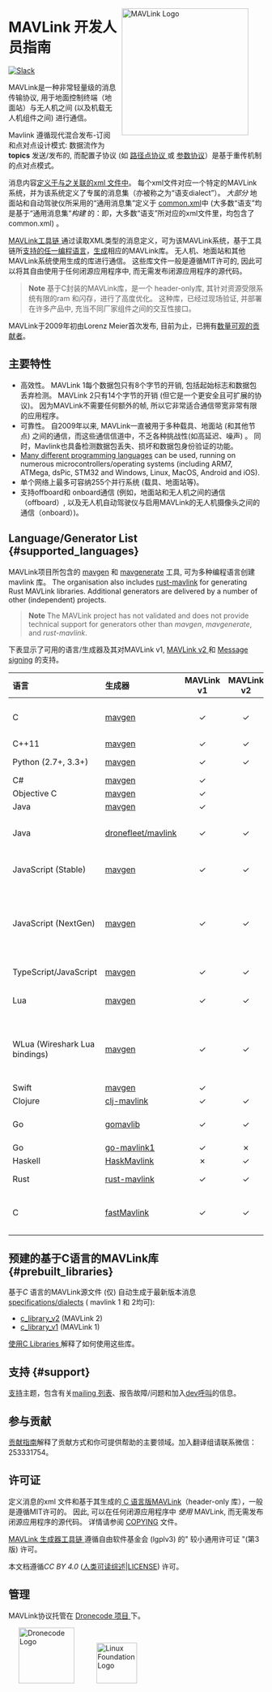 <span style="float:right; padding:10px; margin-right:20px;"><a href="https://github.com/mavlink/mavlink"><img src="../assets/site/logo_mavlink_small.png" title="MAVLink Logo" width="250px" /></a></span>

# MAVLink 开发人员指南

[![Slack](https://px4-slack.herokuapp.com/badge.svg)](http://slack.px4.io)

MAVLink是一种非常轻量级的消息传输协议, 用于地面控制终端（地面站）与无人机之间 (以及机载无人机组件之间) 进行通信。

Mavlink 遵循现代混合发布-订阅和点对点设计模式: 数据流作为 **topics** 发送/发布的, 而配置子协议 (如 [路径点协议 ](services/mission.md)或 [参数协议](services/parameter.md)）是基于重传机制的点对点模式。

消息内容[定义于与之关联的xml 文件中](messages/README.md)。 每个xml文件对应一个特定的MAVLink系统，并为该系统定义了专属的消息集（亦被称之为“语支dialect”）。 *大部分* 地面站和自动驾驶仪所采用的“通用消息集”定义于 [common.xml](messages/common.md)中 (大多数“语支”均是基于“通用消息集“*构建* 的：即，大多数“语支”所对应的xml文件里，均包含了common.xml) 。

[MAVLink工具链 ](https://github.com/mavlink/mavlink/) 通过读取XML类型的消息定义，可为该MAVLink系统，基于工具链所[支持的任一编程语言](#supported_languages)，[生成](getting_started/generate_libraries.md)相应的MAVLink库。 无人机、地面站和其他MAVLink系统使用生成的库进行通信。 这些库文件一般是遵循MIT许可的, 因此可以将其自由使用于任何闭源应用程序中, 而无需发布闭源应用程序的源代码。

> **Note** 基于C封装的MAVLink库，是一个 header-only库, 其针对资源受限系统有限的ram 和闪存，进行了高度优化。 这种库，已经过现场验证, 并部署在许多产品中, 充当不同厂家组件之间的交互性接口。

MAVLink于2009年初由Lorenz Meier首次发布, 目前为止，已拥有[数量可观的贡献者](https://github.com/mavlink/mavlink/graphs/contributors)。

## 主要特性

* 高效性。 MAVLink 1每个数据包只有8个字节的开销, 包括起始标志和数据包丢弃检测。 MAVLink 2只有14个字节的开销 (但它是一个更安全且可扩展的协议)。 因为MAVLink不需要任何额外的帧, 所以它非常适合通信带宽非常有限的应用程序。
* 可靠性。 自2009年以来, MAVLink一直被用于多种载具、地面站 (和其他节点) 之间的通信，而这些通信信道中，不乏各种挑战性(如高延迟、噪声) 。 同时，Mavlink也具备检测数据包丢失、损坏和数据包身份验证的功能。
* [Many different programming languages](#supported_languages) can be used, running on numerous microcontrollers/operating systems (including ARM7, ATMega, dsPic, STM32 and Windows, Linux, MacOS, Android and iOS).
* 单个网络上最多可容纳255个并行系统 (载具、地面站等)。
* 支持offboard和 onboard通信 (例如，地面站和无人机之间的通信（offboard）, 以及无人机自动驾驶仪与启用MAVLink的无人机摄像头之间的通信（onboard）)。

## Language/Generator List {#supported_languages}

MAVLink项目所包含的 [mavgen](getting_started/generate_libraries.md#mavgen) 和 [mavgenerate](getting_started/generate_libraries.md#mavgenerate) 工具, 可为多种编程语言创建 mavlink 库。 The organisation also includes [rust-mavlink](https://github.com/mavlink/rust-mavlink) for generating Rust MAVLink libraries. Additional generators are delivered by a number of other (independent) projects.

> **Note** The MAVLink project has not validated and does not provide technical support for generators other than *mavgen*, *mavgenerate*, and *rust-mavlink*.

下表显示了可用的语言/生成器及其对MAVLink v1, [ MAVLink v2 ](guide/mavlink_2.md) 和 [Message signing](guide/message_signing.md) 的支持。

| 语言                            | 生成器                                                         | MAVLink v1 | MAVLink v2 | Signing | 备注                                                                                                                                                                                                                                                                                                                                                                                                                 |
|:----------------------------- |:----------------------------------------------------------- |:----------:|:----------:|:------- | ------------------------------------------------------------------------------------------------------------------------------------------------------------------------------------------------------------------------------------------------------------------------------------------------------------------------------------------------------------------------------------------------------------------ |
| C                             | [mavgen](getting_started/generate_libraries.md#mavgen)      |  &check;   |  &check;   | &check; | 这是 MAVLink 项目参考实现。 可基于两个协议版本发布相应的[生成库](#prebuilt_libraries)。                                                                                                                                                                                                                                                                                                                                                       |
| C++11                         | [mavgen](getting_started/generate_libraries.md#mavgen)      |  &check;   |  &check;   | &check; |                                                                                                                                                                                                                                                                                                                                                                                                                    |
| Python (2.7+, 3.3+)           | [mavgen](getting_started/generate_libraries.md#mavgen)      |  &check;   |  &check;   | &check; | Python bindings. Library also available on PyPi: [pymavlink](https://pypi.org/project/pymavlink/).                                                                                                                                                                                                                                                                                                                 |
| C#                            | [mavgen](getting_started/generate_libraries.md#mavgen)      |  &check;   |            |         |                                                                                                                                                                                                                                                                                                                                                                                                                    |
| Objective C                   | [mavgen](getting_started/generate_libraries.md#mavgen)      |  &check;   |            |         |                                                                                                                                                                                                                                                                                                                                                                                                                    |
| Java                          | [mavgen](getting_started/generate_libraries.md#mavgen)      |  &check;   |            |         |                                                                                                                                                                                                                                                                                                                                                                                                                    |
| Java                          | [dronefleet/mavlink](https://github.com/dronefleet/mavlink) |  &check;   |  &check;   | &check; | *Idiomatic*是基于MAVLink的 java SDK/API。 其可为代码生成器提供分级插件。                                                                                                                                                                                                                                                                                                                                                               |
| JavaScript (Stable)           | [mavgen](getting_started/generate_libraries.md#mavgen)      |  &check;   |  &check;   | &cross; | Old mavgen JavaScript binding (has known bugs and no test suite).                                                                                                                                                                                                                                                                                                                                                  |
| JavaScript (NextGen)          | [mavgen](getting_started/generate_libraries.md#mavgen)      |  &check;   |  &check;   | &check; | New mavgen JavaScript library. Full test suite, resulting library produces binary compatible output compared to C bindings. Slightly incompatible with previous version, but not hard to migrate.                                                                                                                                                                                                                  |
| TypeScript/JavaScript         | [mavgen](getting_started/generate_libraries.md#mavgen)      |  &check;   |  &check;   | &cross; | TypeScript classes which can be used with [node-mavlink](https://github.com/ifrunistuttgart/node-mavlink).                                                                                                                                                                                                                                                                                                         |
| Lua                           | [mavgen](getting_started/generate_libraries.md#mavgen)      |  &check;   |  &check;   | &cross; | Lua library. Does not support zero trimming of MAVLink 2 messages.                                                                                                                                                                                                                                                                                                                                                 |
| WLua (Wireshark Lua bindings) | [mavgen](getting_started/generate_libraries.md#mavgen)      |  &check;   |  &check;   | NA      | Allow MAVLink-aware packet inspection in Wireshark. Generated lua scripts should be copied to the Wireshark plugin directory (e.g. **wireshark/plugins/mavlink.lua**).                                                                                                                                                                                                                                             |
| Swift                         | [mavgen](getting_started/generate_libraries.md#mavgen)      |  &check;   |            |         |                                                                                                                                                                                                                                                                                                                                                                                                                    |
| Clojure                       | [clj-mavlink](https://github.com/WickedShell/clj-mavlink)   |  &check;   |  &check;   | &check; | Clojure MAVLink Bindings.                                                                                                                                                                                                                                                                                                                                                                                          |
| Go                            | [gomavlib](https://github.com/gswly/gomavlib)               |  &check;   |  &check;   | &check; | Go library with support for MAVLink 1, 2 and signing, test suite, and [documentation](https://pkg.go.dev/github.com/aler9/gomavlib)                                                                                                                                                                                                                                                                                |
| Go                            | [go-mavlink1](https://github.com/mgr9525/go-mavlink1)       |  &check;   |  &cross;   | &cross; | Golang MAVLink v1                                                                                                                                                                                                                                                                                                                                                                                                  |
| Haskell                       | [HaskMavlink](https://github.com/SweeWarman/HaskMavlink)    |  &cross;   |  &check;   | &cross; |                                                                                                                                                                                                                                                                                                                                                                                                                    |
| Rust                          | [rust-mavlink](https://github.com/mavlink/rust-mavlink)     |  &check;   |  &check;   |         | Rust MAVLink generated code. Has [tests](https://github.com/mavlink/rust-mavlink/tree/master/tests) and [docs](https://docs.rs/mavlink/latest/mavlink/).                                                                                                                                                                                                                                                           |
| C                             | [fastMavlink](https://github.com/olliw42/fastmavlink)       |  &check;   |  &check;   | &cross; | Highly efficient C library with python code generators. Has [docs](https://github.com/olliw42/fastmavlink), [examples](https://github.com/olliw42/fastmavlink/tree/master/examples), [test](https://github.com/olliw42/fastmavlink/tree/master/tests), support for [routing](https://github.com/olliw42/fastmavlink#router) and [mavgen mimicry](https://github.com/olliw42/fastmavlink#pymavlink-mavgen-mimicry). |

## 预建的基于C语言的MAVLink库 {#prebuilt_libraries}

基于*C* 语言的MAVLink源文件 (仅) 自动生成于最新版本消息 [specifications/dialects](messages/README.md) ( mavlink 1 和 2均可):

* [c_library_v2](https://github.com/mavlink/c_library_v2) (MAVLink 2)
* [c_library_v1](https://github.com/mavlink/c_library_v1) (MAVLink 1)

[使用C Libraries ](mavgen_c/README.md) 解释了如何使用这些库。

## 支持 {#support}

[支持](about/support.md)主题，包含有关[mailing 列表](https://groups.google.com/forum/#!forum/mavlink)、报告故障/问题和加入[dev呼叫](about/support.md#dev_call)的信息。

## 参与贡献

[贡献指南](contributing/contributing.md)解释了贡献方式和你可提供帮助的主要领域。加入翻译组请联系微信：253331754。

## 许可证

定义消息的xml 文件和基于其生成的[ C 语言版MAVLink](#prebuilt_libraries)（header-only 库），一般是遵循MIT许可的。 因此, 可以在任何闭源应用程序中 *使用* MAVLink, 而无需发布闭源应用程序的源代码。 详情请参阅 [COPYING](https://github.com/mavlink/mavlink/blob/master/COPYING) 文件。

[MAVLink 生成器工具链 ](https://github.com/mavlink/mavlink/) 遵循自由软件基金会 (lgplv3) 的" 较小通用许可证 "(第3版) 许可。

本文档遵循*CC BY 4.0* ([人类可读综述](https://creativecommons.org/licenses/by/4.0/)|[LICENSE](https://github.com/mavlink/mavlink-devguide/blob/master/LICENSE)) 许可。

## 管理

MAVLink协议托管在 [Dronecode 项目 ](https://www.dronecode.org/) 下。

<a href="https://www.dronecode.org/" style="padding:20px" ><img src="../assets/site/logo_dronecode.png" alt="Dronecode Logo" width="110px"/></a>
<a href="https://www.linuxfoundation.org/projects" style="padding:20px;"><img src="../assets/site/logo_linux_foundation.png" alt="Linux Foundation Logo" width="80px" /></a>

<div style="padding:10px">&nbsp;</div>
